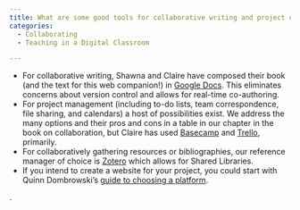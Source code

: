 ```yaml
---
title: What are some good tools for collaborative writing and project creation?
categories:
  - Collaborating
  - Teaching in a Digital Classroom

---
```

*   For collaborative writing, Shawna and Claire have composed their book (and the text for this web companion!) in [Google Docs](https://www.google.com/url?q=https://docs.google.com/&sa=D&source=editors&ust=1649984699462639&usg=AOvVaw1FXPtjrdvPJL3yAmUx0snV). This eliminates concerns about version control and allows for real-time co-authoring.
*   For project management (including to-do lists, team correspondence, file sharing, and calendars) a host of possibilities exist. We address the many options and their pros and cons in a table in our chapter in the book on collaboration, but Claire has used [Basecamp](https://www.google.com/url?q=https://basecamp.com/&sa=D&source=editors&ust=1649984699463136&usg=AOvVaw3A7Z16FY5lwTWjSa2PIqES) and [Trello](https://www.google.com/url?q=https://trello.com/en&sa=D&source=editors&ust=1649984699463360&usg=AOvVaw0u64Cf3siwZJGkUDfqs9qx), primarily.
*   For collaboratively gathering resources or bibliographies, our reference manager of choice is [Zotero](https://www.google.com/url?q=https://www.zotero.org/&sa=D&source=editors&ust=1649984699463756&usg=AOvVaw0WfgjMGU0BWWEAz9F02MO5) which allows for Shared Libraries.
*   If you intend to create a website for your project, you could start with Quinn Dombrowski’s [guide to choosing a platform](https://www.google.com/url?q=https://digitalhumanities.berkeley.edu/blog/13/12/04/choosing-platform-your-project-website&sa=D&source=editors&ust=1649984699464277&usg=AOvVaw3RukrME9_no4x1_yMqx2Tg).

.